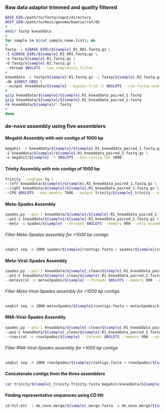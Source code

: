 ### Raw data adaptor trimmed and quality filtered 
```sh
BASE_DIR=/path/to/fastq/input/directory
HOST_GEN=/path/to/Host/genome/bowtie/ref/db
#
mkdir fastp kneaddata
#
for sample in $(cat sample_name.list); do
#
fastp -i ${BASE_DIR}/${sample}_R1_001.fastq.gz \
-I ${BASE_DIR}/${sample}_R2_001.fastq.gz \
-o fastp/${sample}.R1.fastq.gz \
-O fastp/${sample}.R2.fastq.gz \
--thread $NSLOTS --low_complexity_filter
#
kneaddata -i fastp/${sample}.R1.fastq.gz -i fastp/${sample}.R2.fastq.gz \
-db ${HOST_GEN} \
--output kneaddata/${sample} --bypass-trim -t $NSLOTS --run-fastqc-end
#
gzip kneaddata/${sample}/${sample}.R1_kneaddata_paired_1.fastq
gzip kneaddata/${sample}/${sample}.R1_kneaddata_paired_2.fastq
rm kneaddata/${sample}/*.fastq
#
done
```

### de-novo assembly using five assemblers
#### Megahit Assembly with min contigs of 1000 bp
```sh
megahit -1 kneaddata/${sample}/${sample}.R1_kneaddata_paired_1.fastq.gz \
-2 kneaddata/${sample}/${sample}.R1_kneaddata_paired_2.fastq.gz \
-o megahit/${sample} -t $NSLOTS --min-contig-len 1000
```
#### Trinity Assembly with min contigs of 1000 bp
```sh
Trinity --seqType fq \
--left kneaddata/${sample}/${sample}.R1_kneaddata_paired_1.fastq.gz \
--right kneaddata/${sample}/${sample}.R1_kneaddata_paired_2.fastq.gz \
--CPU $NSLOTS --max_memory 760G --output trinity/${sample}_trinity --min_contig_length 1000
```
#### Meta-Spades Assembly
```sh
spades.py --pe1-1 kneaddata/${sample}/${sample}.R1_kneaddata_paired_1.fastq.gz \
--pe1-2 kneaddata/${sample}/${sample}.R1_kneaddata_paired_2.fastq.gz \
--meta -o spades/${sample} --threads $NSLOTS --memory 990 --only-assembler
```
###### Filter Meta-Spades assembly for >1000 bp contigs
```sh
seqkit seq -m 1000 spades/${sample}/contigs.fasta > spades/${sample}/contigs_1000.fasta
```
#### Meta-Viral-Spades Assembly
```sh
spades.py --pe1-1 kneaddata/${sample}_clean/${sample}.R1_kneaddata_paired_1.fastq.gz \
--pe1-2 kneaddata/${sample}_clean/${sample}.R1_kneaddata_paired_2.fastq.gz \
--metaviral -o metavSpades/${sample} --threads $NSLOTS --memory 990 --only-assembler
```
###### Filter Meta-Viral-Spades assembly for >1000 bp contigs
```sh
seqkit seq -m 1000 metavSpades/${sample}/contigs.fasta > metavSpades/${sample}/contigs_1000.fasta
```
#### RNA-Viral-Spades Assembly
```sh
spades.py --pe1-1 kneaddata/${sample}_clean/${sample}.R1_kneaddata_paired_1.fastq.gz \
--pe1-2 kneaddata/${sample}_clean/${sample}.R1_kneaddata_paired_2.fastq.gz \
--rnaviral -o rnavSpades/${sample} --threads $NSLOTS --memory 990 --only-assembler
```
###### Filter RNA-Viral-Spades assembly for >1000 bp contigs
```sh
seqkit seq -m 1000 rnavSpades/${sample}/contigs.fasta > rnavSpades/${sample}/contigs_1000.fasta
```
#### Concatenate contigs from the three assemblers
```sh
cat trinity/${sample}_trinity.Trinity.fasta megahit/kneaddata/${sample}/final.contigs.fa spades/${sample}/contigs_1000.fasta > de_novo_merge/${sample}_merge.fasta
```
#### Finding representative sequences using CD Hit
```sh
cd-hit-est -i de_novo_merge/${sample}_merge.fasta -o de_novo_merge/${sample}_CD_HIT_c95.fasta -c 0.95 -n 10 -d 0 -M 0 -T $NSLOTS
```
